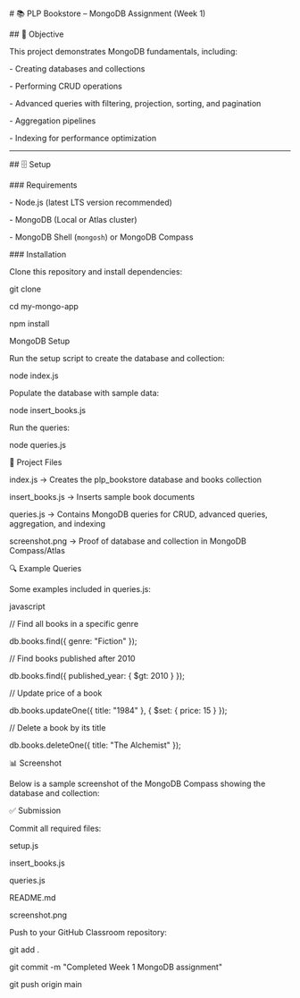 \# 📚 PLP Bookstore – MongoDB Assignment (Week 1)



\## 🚀 Objective

This project demonstrates MongoDB fundamentals, including:

\- Creating databases and collections  

\- Performing CRUD operations  

\- Advanced queries with filtering, projection, sorting, and pagination  

\- Aggregation pipelines  

\- Indexing for performance optimization  



---



\## 🗄️ Setup



\### Requirements

\- Node.js (latest LTS version recommended)  

\- MongoDB (Local or Atlas cluster)  

\- MongoDB Shell (`mongosh`) or MongoDB Compass  



\### Installation

Clone this repository and install dependencies:



git clone <your-repo-url>

cd my-mongo-app

npm install

MongoDB Setup

Run the setup script to create the database and collection:



node index.js

Populate the database with sample data:





node insert\_books.js

Run the queries:





node queries.js

📂 Project Files

index.js → Creates the plp\_bookstore database and books collection



insert\_books.js → Inserts sample book documents



queries.js → Contains MongoDB queries for CRUD, advanced queries, aggregation, and indexing



screenshot.png → Proof of database and collection in MongoDB Compass/Atlas



🔍 Example Queries

Some examples included in queries.js:



javascript

// Find all books in a specific genre

db.books.find({ genre: "Fiction" });



// Find books published after 2010

db.books.find({ published\_year: { $gt: 2010 } });



// Update price of a book

db.books.updateOne({ title: "1984" }, { $set: { price: 15 } });



// Delete a book by its title

db.books.deleteOne({ title: "The Alchemist" });

📊 Screenshot

Below is a sample screenshot of the MongoDB Compass showing the database and collection:







✅ Submission

Commit all required files:



setup.js



insert\_books.js



queries.js



README.md



screenshot.png



Push to your GitHub Classroom repository:





git add .

git commit -m "Completed Week 1 MongoDB assignment"

git push origin main

